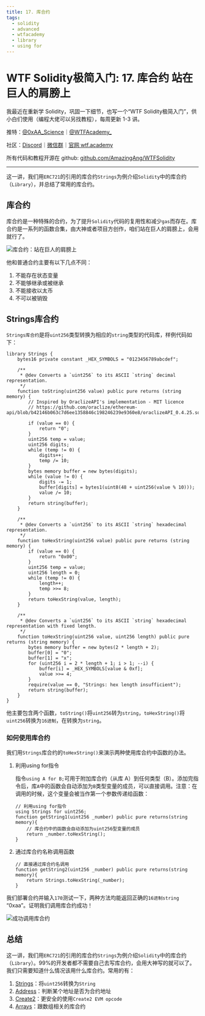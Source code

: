 ```yaml
---
title: 17. 库合约
tags:
  - solidity
  - advanced
  - wtfacademy
  - library
  - using for
---
```


# WTF Solidity极简入门: 17. 库合约 站在巨人的肩膀上

我最近在重新学 Solidity，巩固一下细节，也写一个“WTF Solidity极简入门”，供小白们使用（编程大佬可以另找教程），每周更新 1-3 讲。

推特：[@0xAA_Science](https://twitter.com/0xAA_Science)｜[@WTFAcademy_](https://twitter.com/WTFAcademy_)

社区：[Discord](https://discord.gg/5akcruXrsk)｜[微信群](https://docs.google.com/forms/d/e/1FAIpQLSe4KGT8Sh6sJ7hedQRuIYirOoZK_85miz3dw7vA1-YjodgJ-A/viewform?usp=sf_link)｜[官网 wtf.academy](https://wtf.academy)

所有代码和教程开源在 github: [github.com/AmazingAng/WTFSolidity](https://github.com/AmazingAng/WTFSolidity)

---
这一讲，我们用`ERC721`的引用的库合约`Strings`为例介绍`Solidity`中的库合约（`Library`），并总结了常用的库合约。

## 库合约

库合约是一种特殊的合约，为了提升`Solidity`代码的复用性和减少`gas`而存在。库合约是一系列的函数合集，由大神或者项目方创作，咱们站在巨人的肩膀上，会用就行了。

![库合约：站在巨人的肩膀上](https://images.mirror-media.xyz/publication-images/HJC0UjkALdrL8a2BmAE2J.jpeg?height=300&width=388)

他和普通合约主要有以下几点不同：

1. 不能存在状态变量
2. 不能够继承或被继承
3. 不能接收以太币
4. 不可以被销毁

## Strings库合约

`Strings库合约`是将`uint256`类型转换为相应的`string`类型的代码库，样例代码如下：

```solidity
library Strings {
    bytes16 private constant _HEX_SYMBOLS = "0123456789abcdef";

    /**
     * @dev Converts a `uint256` to its ASCII `string` decimal representation.
     */
    function toString(uint256 value) public pure returns (string memory) {
        // Inspired by OraclizeAPI's implementation - MIT licence
        // https://github.com/oraclize/ethereum-api/blob/b42146b063c7d6ee1358846c198246239e9360e8/oraclizeAPI_0.4.25.sol

        if (value == 0) {
            return "0";
        }
        uint256 temp = value;
        uint256 digits;
        while (temp != 0) {
            digits++;
            temp /= 10;
        }
        bytes memory buffer = new bytes(digits);
        while (value != 0) {
            digits -= 1;
            buffer[digits] = bytes1(uint8(48 + uint256(value % 10)));
            value /= 10;
        }
        return string(buffer);
    }

    /**
     * @dev Converts a `uint256` to its ASCII `string` hexadecimal representation.
     */
    function toHexString(uint256 value) public pure returns (string memory) {
        if (value == 0) {
            return "0x00";
        }
        uint256 temp = value;
        uint256 length = 0;
        while (temp != 0) {
            length++;
            temp >>= 8;
        }
        return toHexString(value, length);
    }

    /**
     * @dev Converts a `uint256` to its ASCII `string` hexadecimal representation with fixed length.
     */
    function toHexString(uint256 value, uint256 length) public pure returns (string memory) {
        bytes memory buffer = new bytes(2 * length + 2);
        buffer[0] = "0";
        buffer[1] = "x";
        for (uint256 i = 2 * length + 1; i > 1; --i) {
            buffer[i] = _HEX_SYMBOLS[value & 0xf];
            value >>= 4;
        }
        require(value == 0, "Strings: hex length insufficient");
        return string(buffer);
    }
}
```

他主要包含两个函数，`toString()`将`uint256`转为`string`，`toHexString()`将`uint256`转换为`16进制`，在转换为`string`。

### 如何使用库合约

我们用`Strings`库合约的`toHexString()`来演示两种使用库合约中函数的办法。

1. 利用using for指令

    指令`using A for B;`可用于附加库合约（从库 A）到任何类型（B）。添加完指令后，库`A`中的函数会自动添加为`B`类型变量的成员，可以直接调用。注意：在调用的时候，这个变量会被当作第一个参数传递给函数：

    ```solidity
    // 利用using for指令
    using Strings for uint256;
    function getString1(uint256 _number) public pure returns(string memory){
        // 库合约中的函数会自动添加为uint256型变量的成员
        return _number.toHexString();
    }
    ```

2. 通过库合约名称调用函数

    ```solidity
    // 直接通过库合约名调用
    function getString2(uint256 _number) public pure returns(string memory){
        return Strings.toHexString(_number);
    }
    ```

我们部署合约并输入`170`测试一下，两种方法均能返回正确的`16进制string` “0xaa”。证明我们调用库合约成功！

![成功调用库合约](https://images.mirror-media.xyz/publication-images/bzB_JDC9f5VWHRjsjQyQa.png?height=750&width=580)

## 总结

这一讲，我们用`ERC721`的引用的库合约`Strings`为例介绍`Solidity`中的库合约（`Library`）。99%的开发者都不需要自己去写库合约，会用大神写的就可以了。我们只需要知道什么情况该用什么库合约。常用的有：

1. [Strings](https://github.com/OpenZeppelin/openzeppelin-contracts/blob/4a9cc8b4918ef3736229a5cc5a310bdc17bf759f/contracts/utils/Strings.sol)：将`uint256`转换为`String`
2. [Address](https://github.com/OpenZeppelin/openzeppelin-contracts/blob/4a9cc8b4918ef3736229a5cc5a310bdc17bf759f/contracts/utils/Address.sol)：判断某个地址是否为合约地址
3. [Create2](https://github.com/OpenZeppelin/openzeppelin-contracts/blob/4a9cc8b4918ef3736229a5cc5a310bdc17bf759f/contracts/utils/Create2.sol)：更安全的使用`Create2 EVM opcode`
4. [Arrays](https://github.com/OpenZeppelin/openzeppelin-contracts/blob/4a9cc8b4918ef3736229a5cc5a310bdc17bf759f/contracts/utils/Arrays.sol)：跟数组相关的库合约
